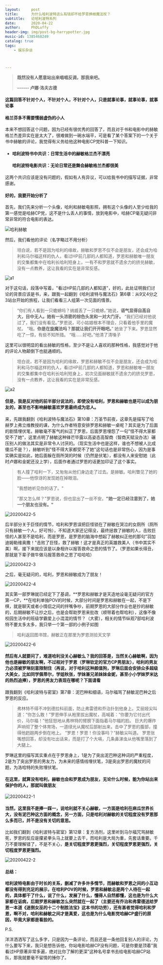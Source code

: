 ```yaml
---
layout:     post
title:      为什么哈利波特这么有钱却不给罗恩换根魔法杖？
subtitle:   论哈利波特系列
date:       2020-04-22
author:     PhDLuffy
header-img: img/post-bg-harrypotter.jpg
music-id: 1385468249
catalog: true
tags:
    - 娱乐杂谈



---
```


> **既然没有人愿意站出来唱唱反调，那我来吧。**
>
> **------ 卢娜·洛夫古德**

#### 这篇回答**不针对个人，不针对个人，不针对个人**，只是**就事论事，就事论事，就事论事**

#### 格兰芬多不需要懦弱虚伪的小人

本来不想回答这个问题，因为已经有很优秀的回答了，而且对于书和电影中的赫敏格兰杰差异实在是太大了，很难做到一碗水端平，可是看了某个答案下的一个关于书中赫敏的评论，我觉得有义务给他这种电影CP党科普一下知识。

* #### 哈利波特书中共识：**日常生活中**的赫敏格兰杰不漂亮

  #### 哈利波特电影共识：**无论日常还是舞会**赫敏格兰杰都很美

这两个共识应该是没有问题的，假如有人有异议，可以给我书中的描写证据，非常感谢。

#### 好的，我要开始分析了

首先，我们先来分析一个头像，哈利和赫敏电影照，拥有这个头像的人至少给我的第一感觉是哈赫CP党，这不是什么丢人的事情，放到电影中，哈赫CP毫无疑问非常非常的符合电影的表达。

![哈利赫敏](https://raw.githubusercontent.com/PhDLuffy/PicGo/master/img/哈利赫敏.jpg)

然后，我们看他的评论（名字略过不用分析）

> 坦白说，若不是因为哈利的缘故，赫敏和罗恩不仅不会是朋友，还会成为哈利和马尔福这样的仇人，看过HP前几部的人都知道，罗恩和赫敏唯一朋友的交集都集中在哈利长哈利短身上，一有不和罗恩就不遗余力的挤兑赫敏，没有一点教养，这让我看的实在是非常反感。

![a1](https://raw.githubusercontent.com/PhDLuffy/PicGo/master/img/a1.bmp)

对于这句话，段落中写着，"看过HP前几部的人都知道"，好的，此处证明我们讨论的背景应该是书，来，跟我一起翻到《哈利波特与魔法石》第6章：从9又4分之3站台开始的旅程，让我们看看三人组第一次见面的情景。

> “你们有人看到一只蟾蜍吗？纳威丢了一只蟾蜍。”她说，**语气显得自高自大，目中无人。她有一头浓密的棕色头发和一对大门牙。**
> “我们已经对他说过了，我们没有看见。”罗恩说，可小姑娘根本不理会，只看着他手里的魔杖。
> “哦。**你是在旋魔法吗？那就让我们开开眼吧。**”
> 她坐了下来。罗恩显然吃了一惊，有些不知所措。
> “哦……好吧。”他清了清嗓子

这里可以很明显的看出赫敏的性格，至少不是让人喜欢的那种性格，我感觉对于他的评论人物颠倒下也挺通顺的。

> 坦白说，若不是因为哈利的缘故，罗恩和赫敏不仅不会是朋友，还会成为哈利和马尔福这样的仇人，看过HP前几部的人都知道，罗恩和赫敏唯一朋友的交集都集中在哈利长哈利短身上，初次见面赫敏就不遗余力的挤兑罗恩，没有一点教养，这让我看的实在是非常反感。

![a2](https://raw.githubusercontent.com/PhDLuffy/PicGo/master/img/a2.png)

#### 但是，我是反对他的前半部分说法的，即使没有哈利，罗恩和赫敏也是可以成为朋友的，甚至也不影响赫敏喜欢罗恩最终成为恋人。

来，先跟我翻到《哈利波特与魔法石》第10章：万圣节前夜，这章先是描写了哈赫罗上弗立维教授的课，为什么作者特意安排罗恩和赫敏一桌呢？其实是为了后面的剧情埋伏笔，赫敏毫不客气的纠正了罗恩，后面罗恩埋怨了一句"怪不得大家都受不了她"，这里点明了赫敏这种锋芒毕露以高姿态高智商（智商天赋没办法）碾压别人的做法其实是非常令人讨厌的。（现实生活中也是这样，谁也不想被人比成傻瓜不是？），赫敏听到"怪不得大家都受不了她"这句话也是非常伤心，因为是事实确实是如此，她后面躲在厕所哭的时候（仍然是伏笔），都没有人来安慰她（此时卢娜和金妮还没上学），后面作者通过罗恩的话更加印证了这个事实。

> 有人撞了哈利一下，又匆匆从他们身边走了过去。是赫敏。哈利瞥见了她的脸——他惊讶的发现她在掉眼泪。
>
> "我想她听见你的话了。"
>
> "那又怎么样？"罗恩说，但也显出了一丝不安。**"她一定已经注意到了，她一个朋友也没有。"**

![20200422-5](https://raw.githubusercontent.com/PhDLuffy/PicGo/master/img/20200422-5.png)

后半部分关于巨怪的情节，哈利和罗恩误把巨怪锁在了赫敏在哭泣的女厕所（厕所只有赫敏一个人，好可怜），不知道大家还记得没，最终拯救了赫敏的人，击败巨怪的人甚至不是哈利，而是罗恩，是罗恩的脑海中想起了赫敏纠正他的那句"羽加迪姆勒维奥撒！"击败了巨怪，救了赫敏！这才是真正的英雄救美人（书中其实不美）啊，接下来就应该是以身相许以报答救命之恩的情节了。（罗恩如果长得丑，那就是下辈子做牛做马报答救命之恩了哈哈哈）

![20200422-3](https://raw.githubusercontent.com/PhDLuffy/PicGo/master/img/20200422-3.png)

之后，毫无疑问的，哈利，罗恩和赫敏成为了朋友！

![20200422-4](https://raw.githubusercontent.com/PhDLuffy/PicGo/master/img/20200422-4.png)

其实第一部罗琳就已经定下了基调，**罗恩和赫敏才是天造地设毫无疑问的官方第一CP，**在哈利单独POV的时候，大部分时间是罗恩和赫敏在一起，不是下棋，就是聊天或者小情侣之间的拌嘴争吵，前期罗恩的大部分作业也是抄的赫敏的，后期赫敏不让抄之后，也是会帮助罗恩来批改（顺带着也帮哈利），这像不像校园生活中的班级学霸爱上小混混的情节？（大雾），相关的情节纵观7部哈利波特不要太多太多，我只举一个第一部的小例子如图

> 哈利返回图书馆，赫敏正在那里为罗恩测验天文学

![20200422-6](https://raw.githubusercontent.com/PhDLuffy/PicGo/master/img/20200422-6.png)

#### 然后有人就要问了，难道哈利没关心赫敏么？我的回答是，当然关心赫敏啊，因为他也是赫敏的朋友啊，不过相对于罗恩（罗琳钦定的官方CP男朋友），哈利的男友力必须被罗琳刻意限制住（再说，对于哈利这种颜值狗，罗琳后面会安排众多超级大美女，比如同学佩蒂尔，学姐秋张，学妹兼兄弟妹妹金妮，甚至小小学妹罗米达的热烈追捧），罗恩的男友力表现在哪呢？下面请看

跟我翻到《哈利波特与密室》第7章：泥巴种和细语，马尔福骂了赫敏泥巴种之后罗恩的反应。

> 弗林特不得不冲到德拉科前面，防止弗雷德和乔治扑到他身上。艾丽娅尖叫道：“你怎么敢！”罗恩伸手从袍里拔出魔杖，高喊着：“你要为它付出代价，马尔福！”他狂怒地从弗林特的臂膀下面指着马尔福的脸。
> 巨大的爆炸声响彻了整个体育场，一道绿光从魔杖后部射出来，击中了罗恩的腹部，撞得他趔趄两步倒在地上。
> “罗恩！罗恩！你没事吗？”赫敏尖叫道。
> 罗恩张嘴想回答，却没有吐出话来，而是打了个大嗝，几条鼻涕虫从他嘴里落到了大腿上。

罗琳这里的描写其实重点在于罗恩身上，1是为了突出泥巴种这种词的严重程度，2是为了突出罗恩的男友力，为未来的感情线埋伏笔，3是突出罗恩的魔杖的问题，为洛哈特的失败埋伏笔。

#### 在这里，就算没有哈利，赫敏也会和罗恩成为朋友，无论什么时候，能为你站出来保护你的人，那就叫做**朋友**

![20200422-1](https://raw.githubusercontent.com/PhDLuffy/PicGo/master/img/20200422-1.png)

#### 当然，这里我不是捧一踩一，说哈利就不关心赫敏，一方面是哈利在麻瓜世界长大，没有泥巴种这方面的概念，另一方面，只是哈利对赫敏的关切程度没有罗恩那么多而已，并不是没有关切的意思。

比如我们翻到《哈利波特与密室》第12章：复方汤剂，这里听到马尔福咒骂赫敏死，罗恩的反应是攥紧拳头马上就要上去干，而哈利是大局为重，先套话重要。千万不要理解错了，不是不关心，**是关切程度罗恩更强烈，关切程度罗恩更强烈，关切程度罗恩更强烈。**

![20200422-2](https://raw.githubusercontent.com/PhDLuffy/PicGo/master/img/20200422-2.png)


#### 总结：

**哈利波特电影由于时长的关系，删减了许多许多情节，而赫敏和罗恩之间的小互动都没有得到充足的展示，在哈利POV的时候，罗恩和赫敏总是两个人待在一起的，具体都干了什么，说了什么，发展了什么，懂得人自然都懂，这也是为什么大家都在诟病，后期罗恩和赫敏怎么突然就在一起了（主要还有乔治和弗雷德送给罗恩一本道《迷倒女巫的十二个制胜法宝》这本书的功劳），还有甚者觉得哈利和罗恩，啊不对，哈利和赫敏之间才是真爱，这也是为什么电影党哈赫CP盛行的原因，毕竟大家都是看脸的。**

P.S.

洋洋洒洒写了这么多字，只是因为一条评论，而且还是一条他回复别人的评论，为什么要写下来，我只是想告诉他，你站电影哈赫CP没有问题，可是你要是顶着"我看过HP原著非常多遍，绝对比你了解的更深"这种名号拿书去给电影哈赫CP站队，那我就要毫不留情的捶你了。

